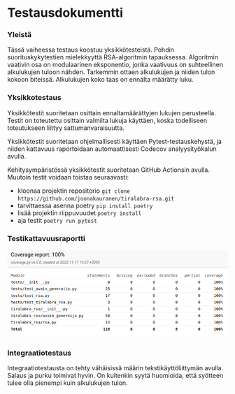 # Testausdokumentti

### Yleistä

Tässä vaiheessa testaus koostuu yksikkötesteistä. Pohdin suorituskykytestien mielekkyyttä RSA-algoritmin tapauksessa. Algoritmin vaativin osa on modulaarinen eksponentio, jonka vaativuus on suhteellinen alkulukujen tuloon nähden. Tarkemmin ottaen alkulukujen ja niiden tulon kokoon biteissä. Alkulukujen koko taas on ennalta määrätty luku.

### Yksikkotestaus

Yksikkötestit suoritetaan osittain ennaltamäärättyjen lukujen perusteella. Testit on toteutettu osittain valmiita lukuja käyttäen, koska todelliseen toteutukseen liittyy sattumanvaraisuutta.

Yksikkötestit suoritetaan ohjelmallisesti käyttäen Pytest-testauskehystä, ja niiden kattavuus raportoidaan automaattisesti Codecov analyysityökalun avulla.



Kehitysympäristössä yksikkötestit suoritetaan GitHub Actionsin avulla. Muutoin testit voidaan toistaa seuraavasti:
- kloonaa projektin repositorio ```git clone https://github.com/joonakauranen/tiralabra-rsa.git```
- tarvittaessa asenna poetry ```pip install poetry```
- lisää projektin riippuvuudet ```poetry install```
- aja testit ```poetry run pytest```

### Testikattavuusraportti

![Alt text](https://github.com/joonakauranen/tiralabra-rsa/blob/main/dokumentaatio/kuvat/coverage-raportti.png)

### Integraatiotestaus

Integraatiotestausta on tehty vähäisissä määrin tekstikäyttöliittymän avulla. Salaus ja purku toimivat hyvin. On kuitenkin syytä huomioida, että syötteen tulee olla pienempi kuin alkulukujen tulon.
